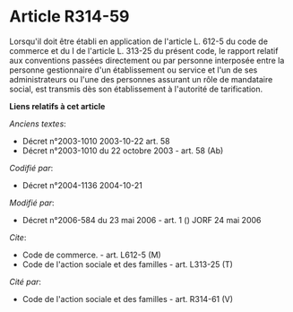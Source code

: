 # Article R314-59

Lorsqu'il doit être établi en application de l'article L. 612-5 du code de commerce et du I de l'article L. 313-25 du présent
code, le rapport relatif aux conventions passées directement ou par personne interposée entre la personne gestionnaire d'un
établissement ou service et l'un de ses administrateurs ou l'une des personnes assurant un rôle de mandataire social, est
transmis dès son établissement à l'autorité de tarification.

**Liens relatifs à cet article**

_Anciens textes_:

  - Décret n°2003-1010 2003-10-22 art. 58
  - Décret n°2003-1010 du 22 octobre 2003 - art. 58 (Ab)

_Codifié par_:

  - Décret n°2004-1136 2004-10-21

_Modifié par_:

  - Décret n°2006-584 du 23 mai 2006 - art. 1 () JORF 24 mai 2006

_Cite_:

  - Code de commerce. - art. L612-5 (M)
  - Code de l'action sociale et des familles - art. L313-25 (T)

_Cité par_:

  - Code de l'action sociale et des familles - art. R314-61 (V)
